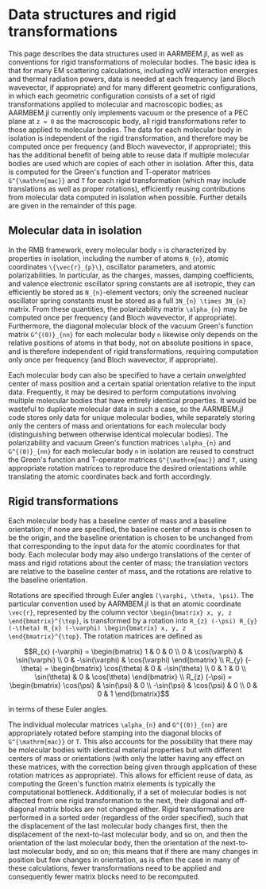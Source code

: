 # Data structures and rigid transformations

This page describes the data structures used in AARMBEM.jl, as well as
conventions for rigid transformations of molecular bodies. The basic
idea is that for many EM scattering calculations, including vdW
interaction energies and thermal radiation powers, data is needed at
each frequency (and Bloch wavevector, if appropriate) and for many
different geometric configurations, in which each geometric
configuration consists of a set of rigid transformations applied to
molecular and macroscopic bodies; as AARMBEM.jl currently only
implements vacuum or the presence of a PEC plane at ``z = 0`` as the
macroscopic body, all rigid transformations refer to those applied to
molecular bodies. The data for each molecular body in isolation is
independent of the rigid transformation, and therefore may be computed
once per frequency (and Bloch wavevector, if appropriate); this has
the additional benefit of being able to reuse data if multiple
molecular bodies are used which are copies of each other in
isolation. After this, data is computed for the Green's function and
T-operator matrices ``G^{\mathrm{mac}}`` and ``T`` for each rigid
transformation (which may include translations as well as proper
rotations), efficiently reusing contributions from molecular data
computed in isolation when possible. Further details are given in the
remainder of this page.

## Molecular data in isolation

In the RMB framework, every molecular body ``n`` is characterized by
properties in isolation, including the number of atoms ``N_{n}``,
atomic coordinates ``\{\vec{r}_{p}\}``, oscillator parameters, and
atomic polarizabilities. In particular, as the charges, masses,
damping coefficients, and valence electronic oscillator spring
constants are all isotropic, they can efficiently be stored as
``N_{n}``-element vectors; only the screened nuclear oscillator spring
constants must be stored as a full ``3N_{n} \times 3N_{n}``
matrix. From these quantities, the polarizability matrix
``\alpha_{n}`` may be computed once per frequency (and Bloch
wavevector, if appropriate). Furthermore, the diagonal molecular block
of the vacuum Green's function matrix ``G^{(0)}_{nn}`` for each
molecular body ``n`` likewise only depends on the relative positions
of atoms in that body, not on absolute positions in space, and is
therefore independent of rigid transformations, requiring computation
only once per frequency (and Bloch wavevector, if appropriate).

Each molecular body can also be specified to have a certain
*unweighted* center of mass position and a certain spatial orientation
relative to the input data. Frequently, it may be desired to perform
computations involving multiple molecular bodies that have entirely
identical properties. It would be wasteful to duplicate molecular data
in such a case, so the AARMBEM.jl code stores only data for unique
molecular bodies, while separately storing only the centers of mass
and orientations for each molecular body (distinguishing between
otherwise identical molecular bodies). The polarizability and vacuum
Green's function matrices ``\alpha_{n}`` and ``G^{(0)}_{nn}`` for each
molecular body ``n`` in isolation are reused to construct the Green's
function and T-operator matrices ``G^{\mathrm{mac}}`` and ``T``, using
appropriate rotation matrices to reproduce the desired orientations
while translating the atomic coordinates back and forth accordingly.

## Rigid transformations

Each molecular body has a baseline center of mass and a baseline
orientation; if none are specified, the baseline center of mass is
chosen to be the origin, and the baseline orientation is chosen to be
unchanged from that corresponding to the input data for the atomic
coordinates for that body. Each molecular body may also undergo
translations of the center of mass and rigid rotations about the
center of mass; the translation vectors are relative to the baseline
center of mass, and the rotations are relative to the baseline
orientation.

Rotations are specified through Euler angles ``(\varphi, \theta,
\psi)``. The particular convention used by AARMBEM.jl is that an
atomic coordinate ``\vec{r}``, represented by the column vector
``\begin{bmatrix} x, y, z \end{bmatrix}^{\top}``, is transformed by a
rotation into ``R_{z} (-\psi) R_{y} (-\theta) R_{x} (-\varphi)
\begin{bmatrix} x, y, z \end{bmatrix}^{\top}``. The rotation matrices
are defined as
```math
R_{x} (-\varphi) = \begin{bmatrix}
1 & 0 & 0 \\
0 & \cos(\varphi) & \sin(\varphi) \\
0 & -\sin(\varphi) & \cos(\varphi)
\end{bmatrix} \\
R_{y} (-\theta) = \begin{bmatrix}
\cos(\theta) & 0 & -\sin(\theta) \\
0 & 1 & 0 \\
\sin(\theta) & 0 & \cos(\theta)
\end{bmatrix} \\
R_{z} (-\psi) = \begin{bmatrix}
\cos(\psi) & \sin(\psi) & 0 \\
-\sin(\psi) & \cos(\psi) & 0 \\
0 & 0 & 1
\end{bmatrix}
```
in terms of these Euler angles.

The individual molecular matrices ``\alpha_{n}`` and ``G^{(0)}_{nn}``
are appropriately rotated before stamping into the diagonal blocks of
``G^{\mathrm{mac}}`` or ``T``. This also accounts for the possibility
that there may be molecular bodies with identical material properties
but with different centers of mass or orientations (with only the
latter having any effect on these matrices, with the correction being
given through application of these rotation matrices as
appropriate). This allows for efficient reuse of data, as computing
the Green's function matrix elements is typically the computational
bottleneck. Additionally, if a set of molecular bodies is not affected
from one rigid transformation to the next, their diagonal and
off-diagonal matrix blocks are not changed either. Rigid
transformations are performed in a sorted order (regardless of the
order specified), such that the displacement of the last molecular
body changes first, then the displacement of the next-to-last
molecular body, and so on, and then the orientation of the last
molecular body, then the orientation of the next-to-last molecular
body, and so on; this means that if there are many changes in position
but few changes in orientation, as is often the case in many of these
calculations, fewer transformations need to be applied and
consequently fewer matrix blocks need to be recomputed.